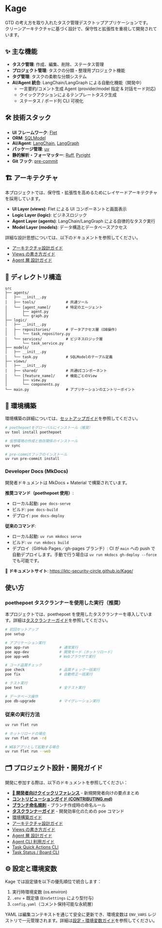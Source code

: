 # Kage

GTD の考え方を取り入れたタスク管理デスクトップアプリケーションです。  
クリーンアーキテクチャに基づく設計で、保守性と拡張性を重視して開発されています。

## ✨ 主な機能

- **タスク管理**: 作成、編集、削除、ステータス管理
- **プロジェクト管理**: タスクの分類・整理用プロジェクト機能
- **タグ管理**: タスクの柔軟な分類システム
- **AI/Agent 統合**: LangChain/LangGraph による自動化機能（開発中）
  - 一言要約/コメント生成 Agent (provider/model 指定 & 対話モード対応)
  - クイックアクションによるテンプレートタスク生成
  - ステータス / ボード列 CLI 可視化

## 🛠️ 技術スタック

- **UI フレームワーク**: [Flet](https://flet.dev/)
- **ORM**: [SQLModel](https://sqlmodel.tiangolo.com/)
- **AI/Agent**: [LangChain](https://python.langchain.com/), [LangGraph](https://python.langchain.com/docs/langgraph/)
- **パッケージ管理**: [uv](https://docs.astral.sh/uv/)
- **静的解析・フォーマッター**: [Ruff](https://docs.astral.sh/ruff/), [Pyright](https://microsoft.github.io/pyright/#/)
- **Git フック**: [pre-commit](https://pre-commit.com/)

## 🏗️ アーキテクチャ

本プロジェクトでは、保守性・拡張性を高めるためにレイヤードアーキテクチャを採用しています。

- **UI Layer (views)**: Flet による UI コンポーネントと画面表示
- **Logic Layer (logic)**: ビジネスロジック
- **Agent Layer (agents)**: LangChain/LangGraph による自律的なタスク実行
- **Model Layer (models)**: データ構造とデータベースアクセス

詳細な設計思想については、以下のドキュメントを参照してください。

- [アーキテクチャ設計ガイド](docs/architecture-design.md)
- [Views の書き方ガイド](docs/views_guide.md)
- [Agent 層 設計ガイド](docs/agents_guide.md)

## 📂 ディレクトリ構造

```plain text
src
├── agents/
│   ├── __init__.py
│   ├── tools/              # 共通ツール
│   └── [agent_name]/       # 特定のエージェント
│       ├── agent.py
│       └── graph.py
├── logic/
│   ├── __init__.py
│   ├── repositories/       # データアクセス層 (DB操作)
│   │   └── task_repository.py
│   └── services/           # ビジネスロジック層
│       └── task_service.py
├── models/
│   ├── __init__.py
│   └── task.py             # SQLModelのテーブル定義
├── views/
│   ├── __init__.py
│   ├── shared/             # 共通UIコンポーネント
│   └── [feature_name]/     # 機能ごとのView
│       ├── view.py
│       └── components.py
└── main.py                 # アプリケーションのエントリーポイント
```

## 🚀 環境構築

環境構築の詳細については、[セットアップガイド](docs/dev/setup.md)を参照してください。

```bash
# poethepoetをグローバルにインストール（推奨）
uv tool install poethepoet

# 仮想環境の作成と依存関係のインストール
uv sync

# pre-commitフックのインストール
uv run pre-commit install
```

### Developer Docs (MkDocs)

開発者ドキュメントは MkDocs + Material で構築されています。

**推奨コマンド（poethepoet 使用）**:

- ローカル起動: `poe docs-serve`
- ビルド: `poe docs-build`
- デプロイ: `poe docs-deploy`

**従来のコマンド**:

- ローカル起動: `uv run mkdocs serve`
- ビルド: `uv run mkdocs build`
- デプロイ（GitHub Pages／gh-pages ブランチ）: CI が `main` への push で自動デプロイします。手動で行う場合は `uv run mkdocs gh-deploy --force` でも可能です。

📖 **ドキュメントサイト**: <https://ktc-security-circle.github.io/Kage/>

## 使い方

### poethepoet タスクランナーを使用した実行（推奨）

本プロジェクトでは、poethepoet を使用したタスクランナーを導入しています。詳細は[タスクランナーガイド](docs/task_runner.md)を参照してください。

```bash
# 初回セットアップ
poe setup

# アプリケーション実行
poe app-run              # 通常実行
poe app-dev              # 開発モード（ホットリロード）
poe app-web              # Webブラウザで実行

# コード品質チェック
poe check                # 品質チェック一括実行
poe fix                  # 自動修正一括実行

# テスト実行
poe test                 # 全テスト実行

# データベース操作
poe db-upgrade           # マイグレーション実行
```

### 従来の実行方法

```bash
uv run flet run

# ホットリロードの場合
uv run flet run -rd

# WEBアプリとして起動する場合
uv run flet run --web
```

## 🗂️ プロジェクト設計・開発ガイド

開発に参加する際は、以下のドキュメントを参照してください：

- [**🚀 開発者向けクイックリファレンス**](.github/QUICK_REFERENCE.md) - 新規開発者向けの要点まとめ
- [**コントリビューションガイド (CONTRIBUTING.md)**](CONTRIBUTING.md)
- [**ブランチ命名規則**](docs/dev/branch_naming.md) - ブランチ作成時の命名ルール
- [**タスクランナーガイド**](docs/dev/task_runner.md) - 開発効率化のための poe コマンド
- [環境構築ガイド](docs/dev/setup.md)
- [アーキテクチャ設計ガイド](docs/dev/architecture-design.md)
- [Views の書き方ガイド](docs/dev/views_guide.md)
- [Agent 層 設計ガイド](docs/dev/agents_guide.md)
- [Agent CLI 利用ガイド](docs/dev/cli/agent.md)
- [Task Quick Actions CLI](docs/dev/cli/task_qa.md)
- [Task Status / Board CLI](docs/dev/cli/task_status.md)

## ⚙️ 設定と環境変数

Kage では設定値を以下の優先順位で統合します：

1. 実行時環境変数 (os.environ)
2. `.env` + 既定値 (`EnvSettings` により型付与)
3. `config.yaml`（コメント保持可能な永続層）

YAML は編集コンテキストを通じて安全に更新でき、環境変数は `ENV_VARS` レジストリで一元管理されます。詳細は[設定・環境変数ガイド](docs/dev/configuration.md)を参照してください。
